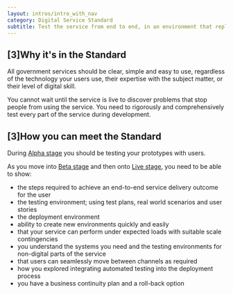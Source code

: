 ```yaml
---
layout: intros/intro_with_nav
category: Digital Service Standard
subtitle: Test the service from end to end, in an environment that replicates the live version.
---
```


## [3]Why it's in the Standard

All government services should be clear, simple and easy to use, regardless of the technology your users use, their expertise with the subject matter, or their level of digital skill.

You cannot wait until the service is live to discover problems that stop people from using the service. You need to rigorously and comprehensively test every part of the service during development.

## [3]How you can meet the Standard

During [Alpha stage](/topics/service-design-delivery-process/alpha-stage/) you should be testing your prototypes with users.

As you move into [Beta stage](/topics/service-design-delivery-process/beta-stage/) and then onto [Live stage](/topics/service-design-delivery-process/live-stage/), you need to be able to show:

- the steps required to achieve an end-to-end service delivery outcome for the user
- the testing environment; using test plans, real world scenarios and user stories
- the deployment environment
- ability to create new environments quickly and easily
- that your service can perform under expected loads with suitable scale contingencies
- you understand the systems you need and the testing environments for non-digital parts of the service
- that users can seamlessly move between channels as required
- how you explored integrating automated testing into the deployment process
- you have a business continuity plan and a roll-back option
